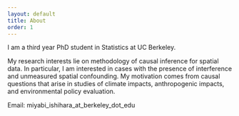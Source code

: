 ```yaml
---
layout: default
title: About
order: 1
---
```


I am a third year PhD student in Statistics at UC Berkeley.

My research interests lie on methodology of causal inference for spatial data. In particular, I am interested in cases with the presence of interference and unmeasured spatial confounding. My motivation comes from causal questions that arise in studies of climate impacts, anthropogenic impacts, and environmental policy evaluation. 

Email: miyabi_ishihara_at_berkeley_dot_edu
